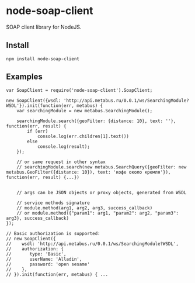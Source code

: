 # node-soap-client

SOAP client library for NodeJS.

## Install
    npm install node-soap-client

## Examples

    var SoapClient = require('node-soap-client').SoapClient;

    new SoapClient({wsdl: 'http://api.metabus.ru/0.0.1/ws/SearchingModule?WSDL'}).init(function(err, metabus) {
        var searchingModule = new metabus.SearchingModule();

        searchingModule.search({geoFilter: {distance: 10}, text: ''}, function(err, result) {
            if (err)
                console.log(err.children[1].text())
            else
                console.log(result);
        });

        // or same request in other syntax
        // searchingModule.search(new metabus.SearchQuery({geoFilter: new metabus.GeoFilter({distance: 10}), text: 'кофе около кремля'}), function(err, result) {...})


        // args can be JSON objects or proxy objects, generated from WSDL

        // service methods signature
        // module.method(arg1, arg2, arg3, success_callback)
        // or module.method({"param1": arg1, "param2": arg2, "param3": arg3}, success_callback)
    });

    // Basic authorization is supported:
    // new SoapClient({
    //    wsdl: 'http://api.metabus.ru/0.0.1/ws/SearchingModule?WSDL',
    //    authorization: {
    //       type: 'Basic',
    //       userName: 'Alladin',
    //       password: 'open sesame'
    //    },
    // }).init(function(err, metabus) { ...

